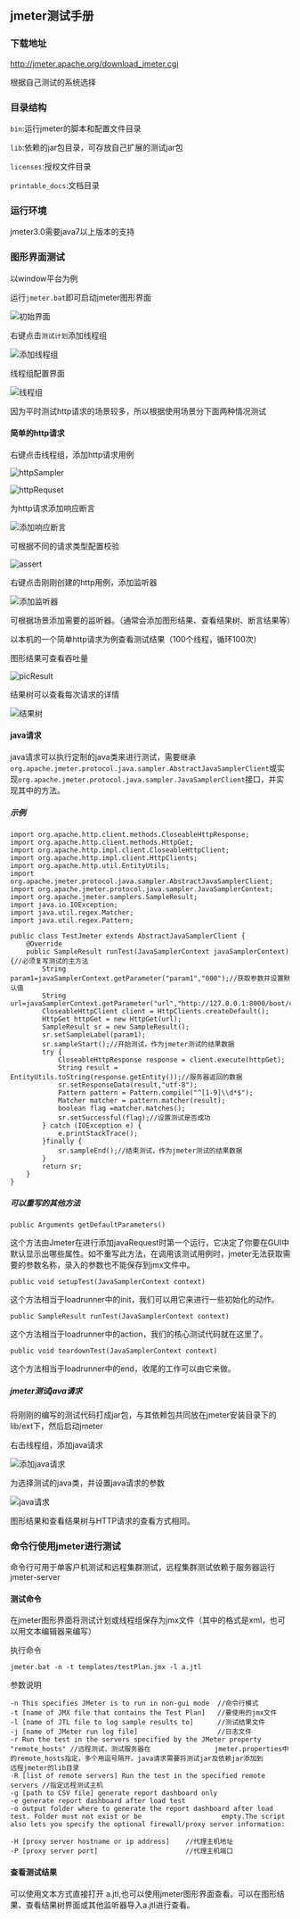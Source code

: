 ## jmeter测试手册

### 下载地址

http://jmeter.apache.org/download_jmeter.cgi

根据自己测试的系统选择

### 目录结构

`bin`:运行jmeter的脚本和配置文件目录

`lib`:依赖的jar包目录，可存放自己扩展的测试jar包

`licenses`:授权文件目录

`printable_docs`:文档目录

### 运行环境

jmeter3.0需要java7以上版本的支持

### 图形界面测试

以window平台为例

运行`jmeter.bat`即可启动jmeter图形界面

![初始界面](imgs/start0.png)

右键点击`测试计划`添加线程组

![添加线程组](imgs/addThreadGroup.png)

线程组配置界面

![线程组](imgs/threadGroup.png)



因为平时测试http请求的场景较多，所以根据使用场景分下面两种情况测试

#### 简单的http请求

右键点击线程组，添加http请求用例

![httpSampler](imgs/addHTTPRequest.png)

![httpRequset](imgs/HTTPRequest.png)

为http请求添加响应断言

![添加响应断言](imgs/addAssert.png)

可根据不同的请求类型配置校验

![assert](imgs/assert.png)



右键点击刚刚创建的http用例，添加监听器

![添加监听器](imgs/addListeners.png)

可根据场景添加需要的监听器。（通常会添加图形结果、查看结果树、断言结果等）



以本机的一个简单http请求为例查看测试结果（100个线程，循环100次）

图形结果可查看吞吐量

![picResult](imgs/picResult.png)

结果树可以查看每次请求的详情

![结果树](imgs/resultTree.png)

#### java请求

java请求可以执行定制的java类来进行测试，需要继承`org.apache.jmeter.protocol.java.sampler.AbstractJavaSamplerClient`或实现`org.apache.jmeter.protocol.java.sampler.JavaSamplerClient`接口，并实现其中的方法。

##### 示例

```
import org.apache.http.client.methods.CloseableHttpResponse;
import org.apache.http.client.methods.HttpGet;
import org.apache.http.impl.client.CloseableHttpClient;
import org.apache.http.impl.client.HttpClients;
import org.apache.http.util.EntityUtils;
import org.apache.jmeter.protocol.java.sampler.AbstractJavaSamplerClient;
import org.apache.jmeter.protocol.java.sampler.JavaSamplerContext;
import org.apache.jmeter.samplers.SampleResult;
import java.io.IOException;
import java.util.regex.Matcher;
import java.util.regex.Pattern;

public class TestJmeter extends AbstractJavaSamplerClient {
    @Override
    public SampleResult runTest(JavaSamplerContext javaSamplerContext) {//必须复写测试的主方法
        String param1=javaSamplerContext.getParameter("param1","000");//获取参数并设置默认值
        String url=javaSamplerContext.getParameter("url","http://127.0.0.1:8000/boot/count");
        CloseableHttpClient client = HttpClients.createDefault();
        HttpGet httpGet = new HttpGet(url);
        SampleResult sr = new SampleResult();
        sr.setSampleLabel(param1);
        sr.sampleStart();//开始测试，作为jmeter测试的结果数据
        try {
            CloseableHttpResponse response = client.execute(httpGet);
            String result = EntityUtils.toString(response.getEntity());//服务器返回的数据
            sr.setResponseData(result,"utf-8");
            Pattern pattern = Pattern.compile("^[1-9]\\d*$");
            Matcher matcher = pattern.matcher(result);
            boolean flag =matcher.matches();
            sr.setSuccessful(flag);//设置测试是否成功
        } catch (IOException e) {
            e.printStackTrace();
        }finally {
            sr.sampleEnd();//结束测试，作为jmeter测试的结果数据
        }
        return sr;
    }
}
```



##### 可以重写的其他方法

`public Arguments getDefaultParameters()`

这个方法由Jmeter在进行添加javaRequest时第一个运行，它决定了你要在GUI中默认显示出哪些属性。如不重写此方法，在调用该测试用例时，jmeter无法获取需要的参数名称，录入的参数也不能保存到jmx文件中。

`public void setupTest(JavaSamplerContext context)`

这个方法相当于loadrunner中的init，我们可以用它来进行一些初始化的动作。

`public SampleResult runTest(JavaSamplerContext context)` 

这个方法相当于loadrunner中的action，我们的核心测试代码就在这里了。

`public void teardownTest(JavaSamplerContext context)` 

这个方法相当于loadrunner中的end，收尾的工作可以由它来做。

##### jmeter测试java请求

将刚刚的编写的测试代码打成jar包，与其依赖包共同放在jmeter安装目录下的lib/ext下，然后启动jmeter

右击线程组，添加java请求

![添加java请求](imgs/addJavaRequest.png)

为选择测试的java类，并设置java请求的参数

![java请求](imgs/javaRequest.png)

图形结果和查看结果树与HTTP请求的查看方式相同。



### 命令行使用jmeter进行测试

命令行可用于单客户机测试和远程集群测试，远程集群测试依赖于服务器运行jmeter-server

#### 测试命令

在jmeter图形界面将测试计划或线程组保存为jmx文件（其中的格式是xml，也可以用文本编辑器来编写）

执行命令

`jmeter.bat -n -t templates/testPlan.jmx -l a.jtl`

参数说明

```
-n This specifies JMeter is to run in non-gui mode 	//命令行模式
-t [name of JMX file that contains the Test Plan]  	//要使用的jmx文件
-l [name of JTL file to log sample results to]		//测试结果文件
-j [name of JMeter run log file]					//日志文件
-r Run the test in the servers specified by the JMeter property "remote_hosts" //远程测试，测试服务器在				jmeter.properties中的remote_hosts指定，多个用逗号隔开。java请求需要将测试jar及依赖jar添加到				远程jmeter的lib目录
-R [list of remote servers] Run the test in the specified remote servers //指定远程测试主机
-g [path to CSV file] generate report dashboard only
-e generate report dashboard after load test
-o output folder where to generate the report dashboard after load test. Folder must not exist or be 					empty.The script also lets you specify the optional firewall/proxy server information:

-H [proxy server hostname or ip address] 	//代理主机地址
-P [proxy server port]						//代理主机端口
```

#### 查看测试结果

可以使用文本方式直接打开 a.jtl,也可以使用jmeter图形界面查看。可以在图形结果、查看结果树界面或其他监听器导入a.jtl进行查看。

### 



